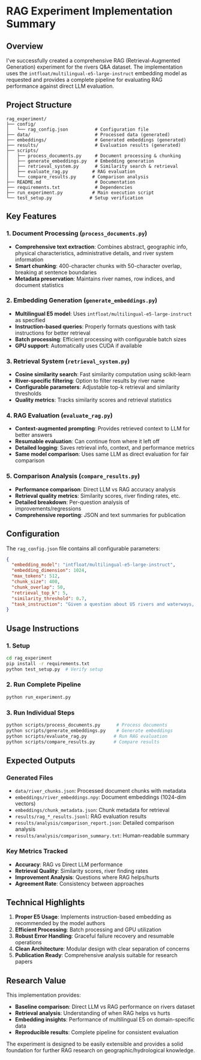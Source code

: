 # RAG Experiment Implementation Summary

## Overview
I've successfully created a comprehensive RAG (Retrieval-Augmented Generation) experiment for the rivers Q&A dataset. The implementation uses the `intfloat/multilingual-e5-large-instruct` embedding model as requested and provides a complete pipeline for evaluating RAG performance against direct LLM evaluation.

## Project Structure

```
rag_experiment/
├── config/
│   └── rag_config.json          # Configuration file
├── data/                        # Processed data (generated)
├── embeddings/                  # Generated embeddings (generated)
├── results/                     # Evaluation results (generated)
├── scripts/
│   ├── process_documents.py     # Document processing & chunking
│   ├── generate_embeddings.py   # Embedding generation
│   ├── retrieval_system.py      # Similarity search & retrieval
│   ├── evaluate_rag.py         # RAG evaluation
│   └── compare_results.py      # Comparison analysis
├── README.md                    # Documentation
├── requirements.txt             # Dependencies
├── run_experiment.py           # Main execution script
└── test_setup.py              # Setup verification
```

## Key Features

### 1. Document Processing (`process_documents.py`)
- **Comprehensive text extraction**: Combines abstract, geographic info, physical characteristics, administrative details, and river system information
- **Smart chunking**: 400-character chunks with 50-character overlap, breaking at sentence boundaries
- **Metadata preservation**: Maintains river names, row indices, and document statistics

### 2. Embedding Generation (`generate_embeddings.py`)
- **Multilingual E5 model**: Uses `intfloat/multilingual-e5-large-instruct` as specified
- **Instruction-based queries**: Properly formats questions with task instructions for better retrieval
- **Batch processing**: Efficient processing with configurable batch sizes
- **GPU support**: Automatically uses CUDA if available

### 3. Retrieval System (`retrieval_system.py`)
- **Cosine similarity search**: Fast similarity computation using scikit-learn
- **River-specific filtering**: Option to filter results by river name
- **Configurable parameters**: Adjustable top-k retrieval and similarity thresholds
- **Quality metrics**: Tracks similarity scores and retrieval statistics

### 4. RAG Evaluation (`evaluate_rag.py`)
- **Context-augmented prompting**: Provides retrieved context to LLM for better answers
- **Resumable evaluation**: Can continue from where it left off
- **Detailed logging**: Saves retrieval info, context, and performance metrics
- **Same model comparison**: Uses same LLM as direct evaluation for fair comparison

### 5. Comparison Analysis (`compare_results.py`)
- **Performance comparison**: Direct LLM vs RAG accuracy analysis
- **Retrieval quality metrics**: Similarity scores, river finding rates, etc.
- **Detailed breakdown**: Per-question analysis of improvements/regressions
- **Comprehensive reporting**: JSON and text summaries for publication

## Configuration

The `rag_config.json` file contains all configurable parameters:

```json
{
  "embedding_model": "intfloat/multilingual-e5-large-instruct",
  "embedding_dimension": 1024,
  "max_tokens": 512,
  "chunk_size": 400,
  "chunk_overlap": 50,
  "retrieval_top_k": 5,
  "similarity_threshold": 0.7,
  "task_instruction": "Given a question about US rivers and waterways, retrieve relevant passages that answer the query"
}
```

## Usage Instructions

### 1. Setup
```bash
cd rag_experiment
pip install -r requirements.txt
python test_setup.py  # Verify setup
```

### 2. Run Complete Pipeline
```bash
python run_experiment.py
```

### 3. Run Individual Steps
```bash
python scripts/process_documents.py      # Process documents
python scripts/generate_embeddings.py    # Generate embeddings
python scripts/evaluate_rag.py          # Run RAG evaluation
python scripts/compare_results.py       # Compare results
```

## Expected Outputs

### Generated Files
- `data/river_chunks.json`: Processed document chunks with metadata
- `embeddings/river_embeddings.npy`: Document embeddings (1024-dim vectors)
- `embeddings/chunk_metadata.json`: Chunk metadata for retrieval
- `results/rag_*_results.jsonl`: RAG evaluation results
- `results/analysis/comparison_report.json`: Detailed comparison analysis
- `results/analysis/comparison_summary.txt`: Human-readable summary

### Key Metrics Tracked
- **Accuracy**: RAG vs Direct LLM performance
- **Retrieval Quality**: Similarity scores, river finding rates
- **Improvement Analysis**: Questions where RAG helps/hurts
- **Agreement Rate**: Consistency between approaches

## Technical Highlights

1. **Proper E5 Usage**: Implements instruction-based embedding as recommended by the model authors
2. **Efficient Processing**: Batch processing and GPU utilization
3. **Robust Error Handling**: Graceful failure recovery and resumable operations
4. **Clean Architecture**: Modular design with clear separation of concerns
5. **Publication Ready**: Comprehensive analysis suitable for research papers

## Research Value

This implementation provides:
- **Baseline comparison**: Direct LLM vs RAG performance on rivers dataset
- **Retrieval analysis**: Understanding of when RAG helps vs hurts
- **Embedding insights**: Performance of multilingual E5 on domain-specific data
- **Reproducible results**: Complete pipeline for consistent evaluation

The experiment is designed to be easily extensible and provides a solid foundation for further RAG research on geographic/hydrological knowledge.
